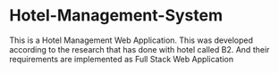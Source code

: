 # Hotel-Management-System
This is a Hotel Management Web Application. This was developed according to the research that has done with hotel called B2. And their requirements are implemented as Full Stack Web Application
